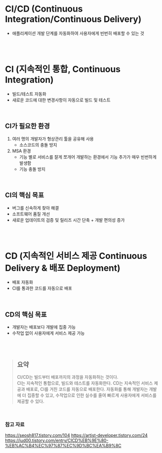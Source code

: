 # CI/CD (Continuous Integration/Continuous Delivery)
- 애플리케이션 개발 단계를 자동화하여 사용자에게 빈번히 배포할 수 있는 것

<br><br>

# CI (지속적인 통합, Continuous Integration)
- 빌드/테스트 자동화
- 새로운 코드에 대한 변경사항이 자동으로 빌드 및 테스트

<br>

## CI가 필요한 환경
1. 여러 명의 개발자가 형상관리 툴을 공유해 사용
    - 소스코드의 충돌 방지
2. MSA 환경
    - 기능 별로 서비스를 잘게 쪼개어 개발하는 환경에서 기능 추가가 매우 빈번하게 발생함
    - 기능 충돌 방지

<br>


## CI의 핵심 목표
- 버그를 신속하게 찾아 해결
- 소프트웨어 품질 개선
- 새로운 업데이트의 검증 및 릴리즈 시간 단축 + 개발 편의성 증가

<br><br>


# CD (지속적인 서비스 제공 Continuous Delivery & 배포 Deployment)
- 배포 자동화
- CI를 통과한 코드를 자동으로 배포

<br>


## CD의 핵심 목표
- 개발자는 배포보다 개발에 집중 가능
- 수작업 없이 사용자에게 서비스 제공 가능

<br><br>

> ## 요약
> CI/CD는 빌드부터 배포까지의 과정을 자동화하는 것이다.  
CI는 지속적인 통합으로, 빌드와 테스트를 자동화한다. CD는 지속적인 서비스 제공과 배포로, CI를 거친 코드를 자동으로 배포한다. 자동화를 통해 개발자는 개발에 더 집중할 수 있고, 수작업으로 인한 실수를 줄여 빠르게 사용자에게 서비스를 제공할 수 있다.

<br>


### 참고 자료
https://seosh817.tistory.com/104
https://artist-developer.tistory.com/24
https://jud00.tistory.com/entry/CICD%EB%9E%80-%EB%AC%B4%EC%97%87%EC%9D%BC%EA%B9%8C
